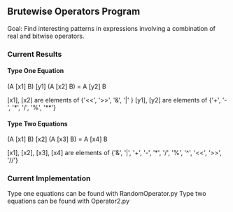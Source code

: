 ## Brutewise Operators Program

Goal:
Find interesting patterns in expressions involving a combination of real and bitwise operators.

### Current Results

#### Type One Equation
(A [x1] B) [y1] (A [x2] B) = A [y2] B

[x1], [x2] are elements of {'<<', '>>', '&', '|' }
[y1], [y2] are elements of {'+', '-', '*', '/', '%', '**'}

#### Type Two Equations

(A [x1] B) [x2] (A [x3] B) = A [x4] B

[x1], [x2], [x3], [x4] are elements of {'&', '|', '+', '-', '*', '/', '%', '^', '<<', '>>', '//'}

### Current Implementation

Type one equations can be found with RandomOperator.py
Type two equations can be found with Operator2.py
